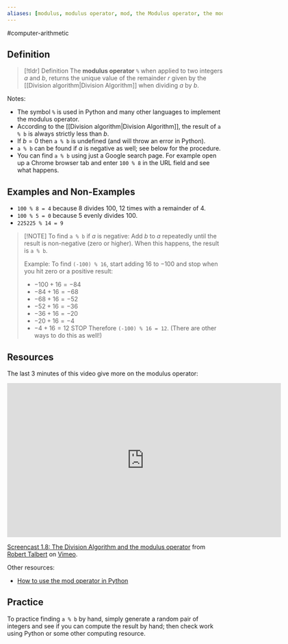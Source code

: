 ```yaml
---
aliases: [modulus, modulus operator, mod, the Modulus operator, the modulus operator]
--- 
```


#computer-arithmetic 

## Definition 

> [!tldr] Definition
> The **modulus operator** `%` when applied to two integers $a$ and $b$, returns the unique value of the remainder $r$ given by the [[Division algorithm|Division Algorithm]] when dividing $a$ by $b$. 

Notes:
- The symbol `%` is used in Python and many other languages to implement the modulus operator. 
- According to the [[Division algorithm|Division Algorithm]], the result of `a % b` is always strictly less than $b$. 
- If $b = 0$ then `a % b` is undefined (and will throw an error in Python). 
- `a % b` can be found if $a$ is negative as well; see below for the procedure. 
- You can find `a % b` using just a Google search page. For example open up a Chrome browser tab and enter `100 % 8` in the URL field and see what happens. 

## Examples and Non-Examples

- `100 % 8 = 4` because $8$ divides $100$, $12$ times with a remainder of $4$. 
- `100 % 5 = 0` because $5$ evenly divides $100$. 
- `225225 % 14 = 9`
 

> [!NOTE] To find `a % b` if $a$ is negative: 
> Add $b$ to $a$ repeatedly until the result is non-negative (zero or higher). When this happens, the result is `a % b`. 
> 
> Example: To find `(-100) % 16`, start adding $16$ to $-100$ and stop when you hit zero or a positive result: 
> - $-100 + 16 = -84$
> - $-84 + 16 = -68$
> - $-68 + 16 = -52$
> - $-52 + 16 = -36$
> - $-36 + 16 = -20$
> - $-20 + 16 = -4$
> - $-4 + 16 = 12$  STOP 
> Therefore `(-100) % 16 = 12`. (There are other ways to do this as well!)


## Resources 

The last 3 minutes of this video give more on the modulus operator: 
<iframe src="https://player.vimeo.com/video/583046507?h=ef4d7d314f" width="640" height="360" frameborder="0" allow="autoplay; fullscreen; picture-in-picture" allowfullscreen></iframe>
<p><a href="https://vimeo.com/583046507">Screencast 1.8: The Division Algorithm and the modulus operator</a> from <a href="https://vimeo.com/user132700952">Robert Talbert</a> on <a href="https://vimeo.com">Vimeo</a>.</p>

Other resources: 
- [How to use the mod operator in Python](https://realpython.com/python-modulo-operator/)

## Practice 

To practice finding `a % b` by hand, simply generate a random pair of integers and see if you can compute the result by hand; then check work using Python or some other computing resource. 